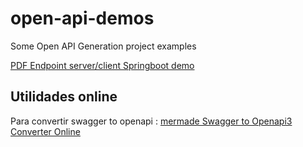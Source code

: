 # open-api-demos
Some Open API Generation project examples

[PDF Endpoint server/client Springboot demo](./openapi-pdf)


## Utilidades online
Para convertir swagger to openapi : [mermade Swagger to Openapi3 Converter Online](https://mermade.org.uk/openapi-converter)
